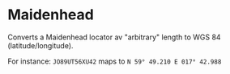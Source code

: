 # Maidenhead
Converts a Maidenhead locator av "arbitrary" length to WGS 84 (latitude/longitude).

For instance: `JO89UT56XU42` maps to `N 59° 49.210 E 017° 42.988`
